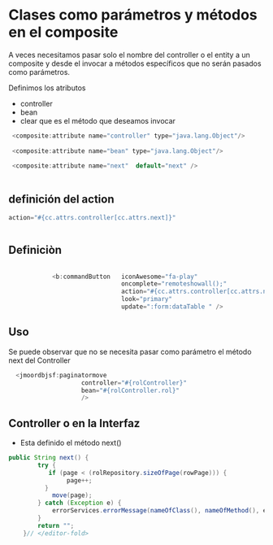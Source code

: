 # Clases como parámetros y métodos en el composite

A veces necesitamos pasar solo el nombre del controller o el entity a un composite y desde el invocar a métodos específicos que no serán pasados como parámetros.



Definimos los atributos

* controller
* bean 
* clear que es el método que deseamos invocar 

```java
 <composite:attribute name="controller" type="java.lang.Object"/> 
        
 <composite:attribute name="bean" type="java.lang.Object"/>
 
 <composite:attribute name="next"  default="next" />
      
```

## definición del action

```java
action="#{cc.attrs.controller[cc.attrs.next]}" 
```

```java

```

## Definiciòn

```java
    
            <b:commandButton   iconAwesome="fa-play"  
                               oncomplete="remoteshowall();"
                               action="#{cc.attrs.controller[cc.attrs.next]}" 
                               look="primary"
                               update=":form:dataTable " /> 
```





## Uso

Se puede observar que no se necesita pasar como parámetro el método next del Controller

```java
  <jmoordbjsf:paginatormove                   
                    controller="#{rolController}"     
                    bean="#{rolController.rol}"
                    />
```



## Controller o en la Interfaz

* Esta definido el método next\(\)

```java
public String next() {
        try {
           if (page < (rolRepository.sizeOfPage(rowPage))) {
                page++;
          }
            move(page);
        } catch (Exception e) {
            errorServices.errorMessage(nameOfClass(), nameOfMethod(), e.getLocalizedMessage());
        }
        return "";
    }// </editor-fold>
```



